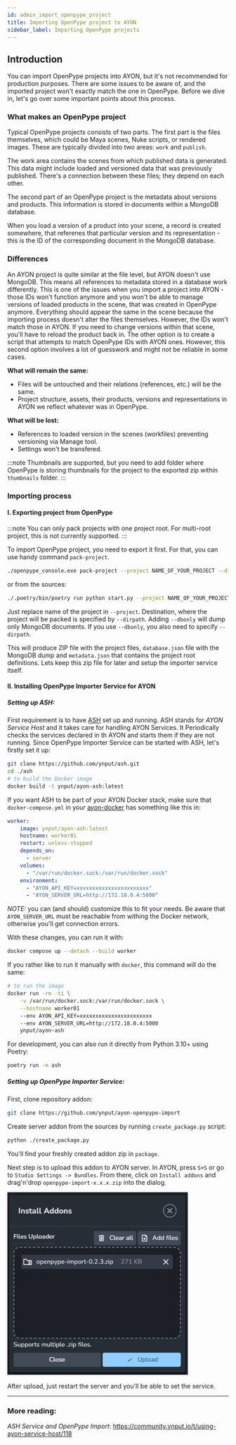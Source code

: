 ```yaml
---
id: admin_import_openpype_project
title: Importing OpenPype project to AYON
sidebar_label: Importing OpenPype projects
---
```


## Introduction

You can import OpenPype projects into AYON, but it's not recommended for production purposes. There are some issues to be aware of, and the imported project won't exactly match the one in OpenPype. Before we dive in, let's go over some important points about this process.

### What makes an OpenPype project

Typical OpenPype projects consists of two parts. The first part is the files themselves, which could be Maya scenes, Nuke scripts, or rendered images. These are typically divided into two areas: `work` and `publish`. 

The work area contains the scenes from which published data is generated. This data might include loaded and versioned data that was previously published. There's a connection between these files; they depend on each other.

The second part of an OpenPype project is the metadata about versions and products. This information is stored in documents within a MongoDB database.

When you load a version of a product into your scene, a record is created somewhere, that referenes that particular version and its representation - this is the ID of the corresponding document in the MongoDB database.

### Differences

An AYON project is quite similar at the file level, but AYON doesn't use MongoDB. This means all references to metadata stored in a database work differently. This is one of the issues when you import a project into AYON - those IDs won't function anymore and you won't be able to manage versions of loaded products in the scene, that was created in OpenPype anymore. Everything should appear the same in the scene because the importing process doesn't alter the files themselves. However, the IDs won't match those in AYON. If you need to change versions within that scene, you'll have to reload the product back in. The other option is to create a script that attempts to match OpenPype IDs with AYON ones. However, this second option involves a lot of guesswork and might not be reliable in some cases.

**What will remain the same:**
- Files will be untouched and their relations (references, etc.) will be the same.
- Project structure, assets, their products, versions and representations in AYON we reflect whatever was in OpenPype.

**What will be lost:**
- References to loaded version in the scenes (workfiles) preventing versioning
via Manage tool.
- Settings won't be transfered.

:::note
Thumbnails are supported, but you need to add folder where OpenPype is storing thumbnails for the project to the exported zip within `thumbnails` folder.
:::


### Importing process

#### I. Exporting project from OpenPype

:::note
You can only pack projects with one project root. For multi-root project, this is not currently supported.
:::

To import OpenPype project, you need to export it first. For that, you can use handy command `pack-project`.

```sh
./openpype_console.exe pack-project --project NAME_OF_YOUR_PROJECT --dirpath ../export/path --dbonly
```

or from the sources:

```sh
./.poetry/bin/poetry run python start.py --project NAME_OF_YOUR_PROJECT --dirpath ../export/path --dbonly
```

Just replace name of the project in `--project`. Destination, where the project will be packed is specified by `--dirpath`. Adding `--dbonly` will dump only MongoDB documents. If you use `--dbonly`, you also need to specify `--dirpath`.

This will produce ZIP file with the project files, `database.json` file with the MongoDB dump and `metadata.json` that contains the project root definitions. Lets keep this zip file for later and setup the importer service itself.

#### II. Installing OpenPype Importer Service for AYON

##### Setting up ASH:

First requirement is to have [ASH](https://github.com/ynput/ash) set up and running. ASH stands for *AYON Service Host* and it takes
care for handling AYON Services. It Periodically checks the services declared in th AYON and starts
them if they are not running. Since OpenPype Importer Service can be started with ASH, let's firstly set it up:

```sh
git clone https://github.com/ynput/ash.git
cd ./ash
# to build the Docker image
docker build -t ynput/ayon-ash:latest
```

If you want ASH to be part of your AYON Docker stack, make sure that `docker-compose.yml` in your
[ayon-docker](https://github.com/ynput/ayon-docker.git) has something like this in:

```yaml
worker:
    image: ynput/ayon-ash:latest
    hostname: worker01
    restart: unless-stopped
    depends_on:
      - server
    volumes:
      - "/var/run/docker.sock:/var/run/docker.sock"
    environment:
      - "AYON_API_KEY=xxxxxxxxxxxxxxxxxxxxxxx"
      - "AYON_SERVER_URL=http://172.18.0.4:5000"
```

*NOTE:* you can (and should) customize this to fit your needs. Be aware that `AYON_SERVER_URL` must
be reachable from withing the Docker network, otherwise you'll get connection errors.

With these changes, you can run it with:

```sh
docker compose up --detach --build worker
```

If you rather like to run it manually with `docker`, this command will do the same:

```sh
# to run the image
docker run -rm -ti \
    -v /var/run/docker.sock:/var/run/docker.sock \
    --hostname worker01
    --env AYON_API_KEY=xxxxxxxxxxxxxxxxxxxxxxx
    --env AYON_SERVER_URL=http://172.18.0.4:5000
    ynput/ayon-ash
```

For development, you can also run it directly from Python 3.10+ using Poetry:

```sh
poetry run -m ash
```

##### Setting up OpenPype Importer Service:

First, clone repository addon:

```sh
git clone https://github.com/ynput/ayon-openpype-import
```

Create server addon from the sources by running `create_package.py` script:

```sh
python ./create_package.py
```

You'll find your freshly created addon zip in `package`.

Next step is to upload this addon to AYON server. In AYON, press `S+S` or go to `Studio Settings -> Bundles`. From there, click on `Install addons` and drag'n'drop `openpype-import-x.x.x.zip` into the dialog.


![Install Addon](assets/settings/ayon_install_addon_1.png)


After upload, just restart the server and you'll be able to set the service.

---

### More reading:

*ASH Service and OpenPype Import*: https://community.ynput.io/t/using-ayon-service-host/118

